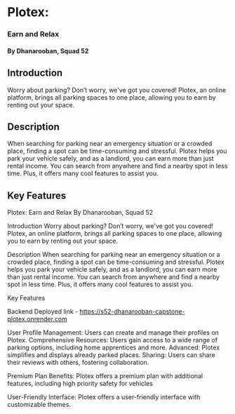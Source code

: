 
# Plotex: 
### Earn and Relax
#### By Dhanarooban, Squad 52

## Introduction
Worry about parking? Don’t worry, we've got you covered! Plotex, an online platform, brings all parking spaces to one place, allowing you to earn by renting out your space.
<!-- var const 
higer order function
useffect,hooks
Redux
Good moring 
Add animation gif
Ai use pannanum
booking 
git collaboration
Some backend logical -->


## Description
When searching for parking near an emergency situation or a crowded place, finding a spot can be time-consuming and stressful. Plotex helps you park your vehicle safely, and as a landlord, you can earn more than just rental income. You can search from anywhere and find a nearby spot in less time. Plus, it offers many cool features to assist you.


## Key Features

Plotex: Earn and Relax
By Dhanarooban, Squad 52

Introduction
Worry about parking? Don’t worry, we've got you covered! Plotex, an online platform, brings all parking spaces to one place, allowing you to earn by renting out your space.

Description
When searching for parking near an emergency situation or a crowded place, finding a spot can be time-consuming and stressful. Plotex helps you park your vehicle safely, and as a landlord, you can earn more than just rental income. You can search from anywhere and find a nearby spot in less time. Plus, it offers many cool features to assist you.

Key Features


Backend Deployed link - https://s52-dhanarooban-capstone-plotex.onrender.com

User Profile Management: Users can create and manage their profiles on Plotex.
Comprehensive Resources: Users gain access to a wide range of parking options, including home apprentices and more.
Advanced: Plotex simplifies and displays already parked places.
Sharing: Users can share their reviews with others, fostering collaboration.

Premium Plan Benefits: Plotex offers a premium plan with additional features, including high priority safety for vehicles

User-Friendly Interface: Plotex offers a user-friendly interface with customizable themes.


